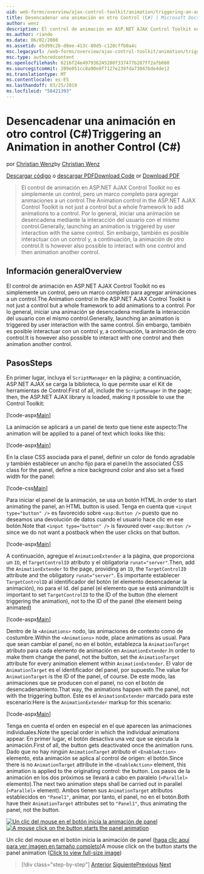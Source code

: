 ```yaml
---
uid: web-forms/overview/ajax-control-toolkit/animation/triggering-an-animation-in-another-control-cs
title: Desencadenar una animación en otro Control (C#) | Microsoft Docs
author: wenz
description: El control de animación en ASP.NET AJAX Control Toolkit no es simplemente un control, pero un marco completo para agregar animaciones a un control. Por lo general, iniciar un...
ms.author: riande
ms.date: 06/02/2008
ms.assetid: e5d99c2b-d8ee-413c-80d5-c120cffb0a4c
msc.legacyurl: /web-forms/overview/ajax-control-toolkit/animation/triggering-an-animation-in-another-control-cs
msc.type: authoredcontent
ms.openlocfilehash: 6216f24e497936245280f337477b287ff2afb080
ms.sourcegitcommit: 289e051cc8a90e8f7127e239fda73047bde4de12
ms.translationtype: MT
ms.contentlocale: es-ES
ms.lasthandoff: 03/25/2019
ms.locfileid: "58421393"
---
```

<a name="triggering-an-animation-in-another-control-c"></a><span data-ttu-id="a8cbb-104">Desencadenar una animación en otro control (C#)</span><span class="sxs-lookup"><span data-stu-id="a8cbb-104">Triggering an Animation in another Control (C#)</span></span>
====================
<span data-ttu-id="a8cbb-105">por [Christian Wenz](https://github.com/wenz)</span><span class="sxs-lookup"><span data-stu-id="a8cbb-105">by [Christian Wenz](https://github.com/wenz)</span></span>

<span data-ttu-id="a8cbb-106">[Descargar código](http://download.microsoft.com/download/f/9/a/f9a26acd-8df4-4484-8a18-199e4598f411/Animation8.cs.zip) o [descargar PDF](http://download.microsoft.com/download/6/7/1/6718d452-ff89-4d3f-a90e-c74ec2d636a3/animation8CS.pdf)</span><span class="sxs-lookup"><span data-stu-id="a8cbb-106">[Download Code](http://download.microsoft.com/download/f/9/a/f9a26acd-8df4-4484-8a18-199e4598f411/Animation8.cs.zip) or [Download PDF](http://download.microsoft.com/download/6/7/1/6718d452-ff89-4d3f-a90e-c74ec2d636a3/animation8CS.pdf)</span></span>

> <span data-ttu-id="a8cbb-107">El control de animación en ASP.NET AJAX Control Toolkit no es simplemente un control, pero un marco completo para agregar animaciones a un control.</span><span class="sxs-lookup"><span data-stu-id="a8cbb-107">The Animation control in the ASP.NET AJAX Control Toolkit is not just a control but a whole framework to add animations to a control.</span></span> <span data-ttu-id="a8cbb-108">Por lo general, iniciar una animación se desencadena mediante la interacción del usuario con el mismo control.</span><span class="sxs-lookup"><span data-stu-id="a8cbb-108">Generally, launching an animation is triggered by user interaction with the same control.</span></span> <span data-ttu-id="a8cbb-109">Sin embargo, también es posible interactuar con un control y, a continuación, la animación de otro control.</span><span class="sxs-lookup"><span data-stu-id="a8cbb-109">It is however also possible to interact with one control and then animation another control.</span></span>


## <a name="overview"></a><span data-ttu-id="a8cbb-110">Información general</span><span class="sxs-lookup"><span data-stu-id="a8cbb-110">Overview</span></span>

<span data-ttu-id="a8cbb-111">El control de animación en ASP.NET AJAX Control Toolkit no es simplemente un control, pero un marco completo para agregar animaciones a un control.</span><span class="sxs-lookup"><span data-stu-id="a8cbb-111">The Animation control in the ASP.NET AJAX Control Toolkit is not just a control but a whole framework to add animations to a control.</span></span> <span data-ttu-id="a8cbb-112">Por lo general, iniciar una animación se desencadena mediante la interacción del usuario con el mismo control.</span><span class="sxs-lookup"><span data-stu-id="a8cbb-112">Generally, launching an animation is triggered by user interaction with the same control.</span></span> <span data-ttu-id="a8cbb-113">Sin embargo, también es posible interactuar con un control y, a continuación, la animación de otro control.</span><span class="sxs-lookup"><span data-stu-id="a8cbb-113">It is however also possible to interact with one control and then animation another control.</span></span>

## <a name="steps"></a><span data-ttu-id="a8cbb-114">Pasos</span><span class="sxs-lookup"><span data-stu-id="a8cbb-114">Steps</span></span>

<span data-ttu-id="a8cbb-115">En primer lugar, incluya el `ScriptManager` en la página; a continuación, ASP.NET AJAX se carga la biblioteca, lo que permite usar el Kit de herramientas de Control:</span><span class="sxs-lookup"><span data-stu-id="a8cbb-115">First of all, include the `ScriptManager` in the page; then, the ASP.NET AJAX library is loaded, making it possible to use the Control Toolkit:</span></span>

[!code-aspx[Main](triggering-an-animation-in-another-control-cs/samples/sample1.aspx)]

<span data-ttu-id="a8cbb-116">La animación se aplicará a un panel de texto que tiene este aspecto:</span><span class="sxs-lookup"><span data-stu-id="a8cbb-116">The animation will be applied to a panel of text which looks like this:</span></span>

[!code-aspx[Main](triggering-an-animation-in-another-control-cs/samples/sample2.aspx)]

<span data-ttu-id="a8cbb-117">En la clase CSS asociada para el panel, definir un color de fondo agradable y también establecer un ancho fijo para el panel:</span><span class="sxs-lookup"><span data-stu-id="a8cbb-117">In the associated CSS class for the panel, define a nice background color and also set a fixed width for the panel:</span></span>

[!code-css[Main](triggering-an-animation-in-another-control-cs/samples/sample3.css)]

<span data-ttu-id="a8cbb-118">Para iniciar el panel de la animación, se usa un botón HTML.</span><span class="sxs-lookup"><span data-stu-id="a8cbb-118">In order to start animating the panel, an HTML button is used.</span></span> <span data-ttu-id="a8cbb-119">Tenga en cuenta que `<input type="button" />` es favorecido sobre `<asp:Button />` puesto que no deseamos una devolución de datos cuando el usuario hace clic en ese botón.</span><span class="sxs-lookup"><span data-stu-id="a8cbb-119">Note that `<input type="button" />` is favoured over `<asp:Button />` since we do not want a postback when the user clicks on that button.</span></span>

[!code-aspx[Main](triggering-an-animation-in-another-control-cs/samples/sample4.aspx)]

<span data-ttu-id="a8cbb-120">A continuación, agregue el `AnimationExtender` a la página, que proporciona un `ID`, el `TargetControlID` atributo y el obligatoria `runat="server"`.</span><span class="sxs-lookup"><span data-stu-id="a8cbb-120">Then, add the `AnimationExtender` to the page, providing an `ID`, the `TargetControlID` attribute and the obligatory `runat="server"`.</span></span> <span data-ttu-id="a8cbb-121">Es importante establecer `TargetControlID` al identificador del botón (el elemento desencadenar la animación), no para el Id. del panel (el elemento que se está animando)</span><span class="sxs-lookup"><span data-stu-id="a8cbb-121">It is important to set `TargetControlID` to the ID of the button (the element triggering the animation), not to the ID of the panel (the element being animated)</span></span>

[!code-aspx[Main](triggering-an-animation-in-another-control-cs/samples/sample5.aspx)]

<span data-ttu-id="a8cbb-122">Dentro de la `<Animations>` nodo, las animaciones de contexto como de costumbre.</span><span class="sxs-lookup"><span data-stu-id="a8cbb-122">Within the `<Animations>` node, place animations as usual.</span></span> <span data-ttu-id="a8cbb-123">Para que sean cambiar el panel, no en el botón, establezca la `AnimationTarget` atributo para cada elemento de animación en `AnimationExtender`.</span><span class="sxs-lookup"><span data-stu-id="a8cbb-123">In order to make them change the panel, not the button, set the `AnimationTarget` attribute for every animation element within `AnimationExtender`.</span></span> <span data-ttu-id="a8cbb-124">El valor de `AnimationTarget` es el identificador del panel, por supuesto.</span><span class="sxs-lookup"><span data-stu-id="a8cbb-124">The value for `AnimationTarget` is the ID of the panel, of course.</span></span> <span data-ttu-id="a8cbb-125">De este modo, las animaciones que se producen con el panel, no con el botón de desencadenamiento.</span><span class="sxs-lookup"><span data-stu-id="a8cbb-125">That way, the animations happen with the panel, not with the triggering button.</span></span> <span data-ttu-id="a8cbb-126">Este es el `AnimationExtender` marcado para este escenario:</span><span class="sxs-lookup"><span data-stu-id="a8cbb-126">Here is the `AnimationExtender` markup for this scenario:</span></span>

[!code-aspx[Main](triggering-an-animation-in-another-control-cs/samples/sample6.aspx)]

<span data-ttu-id="a8cbb-127">Tenga en cuenta el orden en especial en el que aparecen las animaciones individuales.</span><span class="sxs-lookup"><span data-stu-id="a8cbb-127">Note the special order in which the individual animations appear.</span></span> <span data-ttu-id="a8cbb-128">En primer lugar, el botón desactiva una vez que se ejecuta la animación.</span><span class="sxs-lookup"><span data-stu-id="a8cbb-128">First of all, the button gets deactivated once the animation runs.</span></span> <span data-ttu-id="a8cbb-129">Dado que no hay ningún `AnimationTarget` atributo el `<EnableAction>` elemento, esta animación se aplica al control de origen: el botón.</span><span class="sxs-lookup"><span data-stu-id="a8cbb-129">Since there is no `AnimationTarget` attribute in the `<EnableAction>` element, this animation is applied to the originating control: the button.</span></span> <span data-ttu-id="a8cbb-130">Los pasos de la animación en los dos próximos se llevará a cabo en paralelo (`<Parallel>` elemento).</span><span class="sxs-lookup"><span data-stu-id="a8cbb-130">The next two animation steps shall be carried out in parallel (`<Parallel>` element).</span></span> <span data-ttu-id="a8cbb-131">Ambos tienen sus `AnimationTarget` atributos establecidos en `"Panel1"`, animar, por tanto, el panel, no en el botón.</span><span class="sxs-lookup"><span data-stu-id="a8cbb-131">Both have their `AnimationTarget` attributes set to `"Panel1"`, thus animating the panel, not the button.</span></span>


<span data-ttu-id="a8cbb-132">[![Un clic del mouse en el botón inicia la animación de panel](triggering-an-animation-in-another-control-cs/_static/image2.png)](triggering-an-animation-in-another-control-cs/_static/image1.png)</span><span class="sxs-lookup"><span data-stu-id="a8cbb-132">[![A mouse click on the button starts the panel animation](triggering-an-animation-in-another-control-cs/_static/image2.png)](triggering-an-animation-in-another-control-cs/_static/image1.png)</span></span>

<span data-ttu-id="a8cbb-133">Un clic del mouse en el botón inicia la animación de panel ([haga clic aquí para ver imagen en tamaño completo](triggering-an-animation-in-another-control-cs/_static/image3.png))</span><span class="sxs-lookup"><span data-stu-id="a8cbb-133">A mouse click on the button starts the panel animation ([Click to view full-size image](triggering-an-animation-in-another-control-cs/_static/image3.png))</span></span>

> [!div class="step-by-step"]
> <span data-ttu-id="a8cbb-134">[Anterior](disabling-actions-during-animation-cs.md)
> [Siguiente](modifying-animations-from-the-server-side-cs.md)</span><span class="sxs-lookup"><span data-stu-id="a8cbb-134">[Previous](disabling-actions-during-animation-cs.md)
[Next](modifying-animations-from-the-server-side-cs.md)</span></span>
